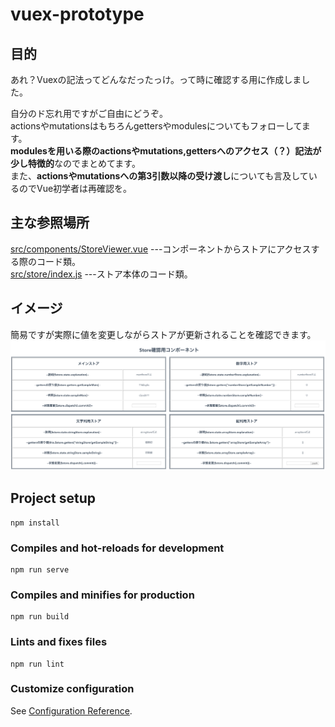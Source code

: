 # vuex-prototype

## 目的
あれ？Vuexの記法ってどんなだったっけ。って時に確認する用に作成しました。  
<!-- Vue初学者がコピペして使うのも🙆‍（非推奨）。 -->
自分のド忘れ用ですがご自由にどうぞ。  
actionsやmutationsはもちろんgettersやmodulesについてもフォローしてます。  
**modulesを用いる際のactionsやmutations,gettersへのアクセス（？）記法が少し特徴的**なのでまとめてます。  
また、**actionsやmutationsへの第3引数以降の受け渡し**についても言及しているのでVue初学者は再確認を。

## 主な参照場所
[src/components/StoreViewer.vue](https://github.com/cSyu2611/vuex-prototype/blob/master/src/components/StoreViewer.vue)
---コンポーネントからストアにアクセスする際のコード類。  
[src/store/index.js](https://github.com/cSyu2611/vuex-prototype/blob/master/src/store/index.js)
---ストア本体のコード類。

## イメージ
簡易ですが実際に値を変更しながらストアが更新されることを確認できます。
![イメージ](https://github.com/cSyu2611/vuex-prototype/blob/master/src/assets/ss.png)
## Project setup
```
npm install
```

### Compiles and hot-reloads for development
```
npm run serve
```

### Compiles and minifies for production
```
npm run build
```

### Lints and fixes files
```
npm run lint
```

### Customize configuration
See [Configuration Reference](https://cli.vuejs.org/config/).
